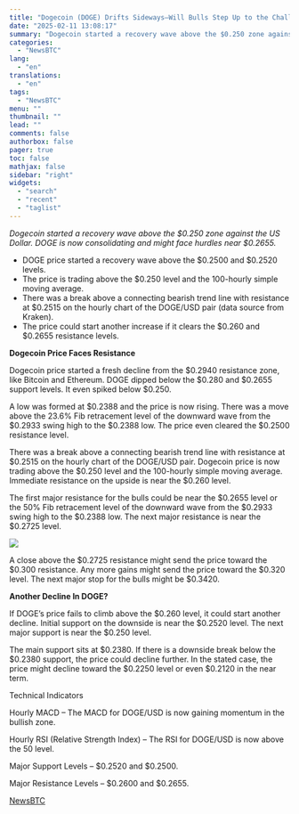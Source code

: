 ```yaml
---
title: "Dogecoin (DOGE) Drifts Sideways—Will Bulls Step Up to the Challenge?"
date: "2025-02-11 13:08:17"
summary: "Dogecoin started a recovery wave above the $0.250 zone against the US Dollar. DOGE is now consolidating and might face hurdles near $0.2655.DOGE price started a recovery wave above the $0.2500 and $0.2520 levels.The price is trading above the $0.250 level and the 100-hourly simple moving average.There was a break..."
categories:
  - "NewsBTC"
lang:
  - "en"
translations:
  - "en"
tags:
  - "NewsBTC"
menu: ""
thumbnail: ""
lead: ""
comments: false
authorbox: false
pager: true
toc: false
mathjax: false
sidebar: "right"
widgets:
  - "search"
  - "recent"
  - "taglist"
---
```


*Dogecoin started a recovery wave above the $0.250 zone against the US Dollar. DOGE is now consolidating and might face hurdles near $0.2655.*

* DOGE price started a recovery wave above the $0.2500 and $0.2520 levels.
* The price is trading above the $0.250 level and the 100-hourly simple moving average.
* There was a break above a connecting bearish trend line with resistance at $0.2515 on the hourly chart of the DOGE/USD pair (data source from Kraken).
* The price could start another increase if it clears the $0.260 and $0.2655 resistance levels.

**Dogecoin Price Faces Resistance**

Dogecoin price started a fresh decline from the $0.2940 resistance zone, like Bitcoin and Ethereum. DOGE dipped below the $0.280 and $0.2655 support levels. It even spiked below $0.250.

A low was formed at $0.2388 and the price is now rising. There was a move above the 23.6% Fib retracement level of the downward wave from the $0.2933 swing high to the $0.2388 low. The price even cleared the $0.2500 resistance level.

There was a break above a connecting bearish trend line with resistance at $0.2515 on the hourly chart of the DOGE/USD pair. Dogecoin price is now trading above the $0.250 level and the 100-hourly simple moving average. Immediate resistance on the upside is near the $0.260 level.

The first major resistance for the bulls could be near the $0.2655 level or the 50% Fib retracement level of the downward wave from the $0.2933 swing high to the $0.2388 low. The next major resistance is near the $0.2725 level.

![](https://s3.tradingview.com/news/image/newsbtc:c3fcf3ced094b-209714eb74f585498f2afcdff5445071-resized.jpeg)

A close above the $0.2725 resistance might send the price toward the $0.300 resistance. Any more gains might send the price toward the $0.320 level. The next major stop for the bulls might be $0.3420.

**Another Decline In DOGE?**

If DOGE’s price fails to climb above the $0.260 level, it could start another decline. Initial support on the downside is near the $0.2520 level. The next major support is near the $0.250 level.

The main support sits at $0.2380. If there is a downside break below the $0.2380 support, the price could decline further. In the stated case, the price might decline toward the $0.2250 level or even $0.2120 in the near term.

Technical Indicators

Hourly MACD – The MACD for DOGE/USD is now gaining momentum in the bullish zone.

Hourly RSI (Relative Strength Index) – The RSI for DOGE/USD is now above the 50 level.

Major Support Levels – $0.2520 and $0.2500.

Major Resistance Levels – $0.2600 and $0.2655.

[NewsBTC](https://www.tradingview.com/news/newsbtc:c3fcf3ced094b:0-dogecoin-doge-drifts-sideways-will-bulls-step-up-to-the-challenge/)
